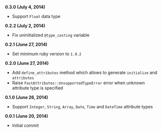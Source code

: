 **0.3.0 (July 4, 2014)**
* Support `Float` data type

**0.2.2 (July 2, 2014)**
* Fix uninitialized `@type_casting` variable

**0.2.1 (June 27, 2014)**
* Set minimum ruby version to `1.9.2`

**0.2.0 (June 27, 2014)**
* Add `define_attributes` method which allows to generate `initialize` and `attributes`
* Raise `FastAttributes::UnsupportedTypeError` error when unknown attribute type is specified

**0.1.0 (June 26, 2014)**
* Support `Integer`, `String`, `Array`, `Date`, `Time` and `DateTime` attribute types

**0.0.1 (June 20, 2014)**
* Initial commit
